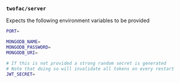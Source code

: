 ### `twofac/server`

Expects the following environment variables to be provided

```bash
PORT=

MONGODB_NAME=
MONGODB_PASSWORD=
MONGODB_URI=

# If this is not provided a strong random secret is generated
# Note that doing so will invalidate all tokens on every restart
JWT_SECRET=
```
